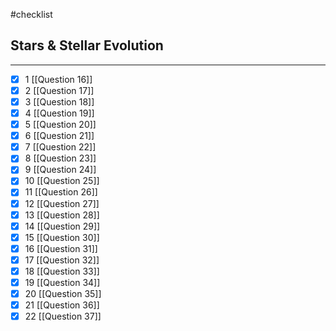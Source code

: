 #checklist
## Stars & Stellar Evolution
---
- [x] 1   [[Question 16]]
- [x] 2   [[Question 17]]
- [x] 3   [[Question 18]]
- [x] 4   [[Question 19]]
- [x] 5   [[Question 20]]
- [x] 6   [[Question 21]]
- [x] 7   [[Question 22]]
- [x] 8   [[Question 23]]
- [x] 9   [[Question 24]]
- [x] 10   [[Question 25]]
- [x] 11   [[Question 26]]
- [x] 12   [[Question 27]]
- [x] 13   [[Question 28]]
- [x] 14   [[Question 29]]
- [x] 15   [[Question 30]]
- [x] 16   [[Question 31]]
- [x] 17   [[Question 32]]
- [x] 18   [[Question 33]]
- [x] 19   [[Question 34]]
- [x] 20   [[Question 35]]
- [x] 21  [[Question 36]]
- [x] 22  [[Question 37]]